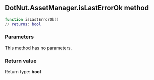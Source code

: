 ## DotNut.AssetManager.isLastErrorOk method


```lua
function isLastErrorOk()
// returns: bool
```


### Parameters

This method has no parameters.

### Return value

Return type: **bool**


